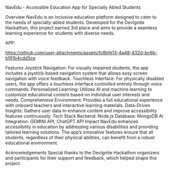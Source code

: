 NavEdu - Accessible Education App for Specially Abled Students

Overview
NavEdu is an inclusive education platform designed to cater to the needs of specially-abled students. Developed for the DevIgnite Hackathon, this project earned 3rd place and aims to provide a seamless learning experience for students with diverse needs.

APP: 

https://github.com/user-attachments/assets/fc6bfe13-4a48-432d-bc6b-b161b4cdd5ce





Features
Joystick Navigation: For visually impaired students, the app includes a joystick-based navigation system that allows easy screen navigation with voice feedback.
Touchless Interface: For physically disabled users, the app offers a touchless interface controlled entirely through voice commands.
Personalized Learning: Utilizes AI and machine learning to customize educational content based on individual user interests and needs.
Comprehensive Environment: Provides a full educational experience with onboard teachers and interactive learning materials.
Data-Driven Insights: Gathers user data to enhance content and improve accessibility features continuously.
Tech Stack
Backend: Node.js
Database: MongoDB
AI Integration: GEMINI API, ChatGPT API
Impact
NavEdu enhances accessibility in education by addressing various disabilities and providing tailored learning solutions. The app’s innovative features ensure that all students, regardless of their physical abilities, can benefit from a robust educational environment.

Acknowledgements
Special thanks to the DevIgnite Hackathon organizers and participants for their support and feedback, which helped shape this project.
